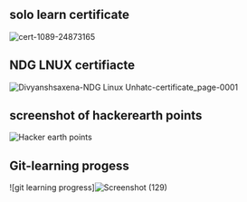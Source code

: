 ## solo learn certificate
![cert-1089-24873165](https://user-images.githubusercontent.com/98813747/152638683-b0af5c8a-22d0-4e0c-8d50-5ae678a86055.jpg)

## NDG LNUX certifiacte
![Divyanshsaxena-NDG Linux Unhatc-certificate_page-0001](https://user-images.githubusercontent.com/98813747/152638690-a6c175be-52aa-4bd9-982d-0c20b8887542.jpg)

## screenshot of hackerearth points
![Hacker earth points](https://user-images.githubusercontent.com/98813747/153469618-d951c05d-c278-4b50-af0e-8098159c6f08.png)

## Git-learning progess
![git learning progress]![Screenshot (129)](https://user-images.githubusercontent.com/98813747/153481663-865b88f7-9bef-4089-96f5-331afe35840f.png)

